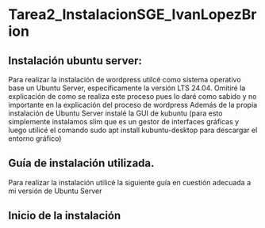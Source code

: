# Tarea2_InstalacionSGE_IvanLopezBrion
## Instalación ubuntu server:
Para realizar la instalación de wordpress utilcé como sistema operativo base un Ubuntu Server, específicamente la versión LTS 24.04.
Omitiré la explicación de como se realiza este proceso pues lo daré como sabido y no importante en la explicación del proceso de wordpress
Además de la propia instalación de Ubuntu Server instalé la GUI de kubuntu (para esto simplemente instalamos slim que es un gestor de interfaces gráficas y luego utilicé el comando sudo apt install kubuntu-desktop para descargar el entorno gráfico)
## Guía de instalación utilizada.
Para realizar la instalación utilicé la siguiente guía en cuestión adecuada a mi versión de Ubuntu Server
## Inicio de la instalación
